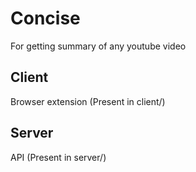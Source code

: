# Concise

For getting summary of any youtube video

## Client

Browser extension (Present in client/)

## Server

API (Present in server/)
